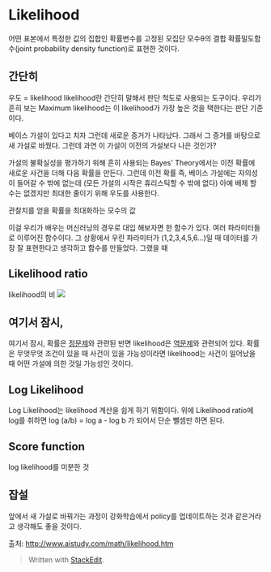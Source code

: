 
# Likelihood
어떤 표본에서 특정한 값의 집합인 확률변수를 고정된 모집단 모수θ의 결합 확률밀도함수(joint probability  density  function)로 표현한 것이다.

## 간단히
우도 = likelihood
likelihood란 간단히 말해서 판단 척도로 사용되는 도구이다.
우리가 흔히 보는 Maximum likelihood는 이 likelihood가 가장 높은 것을 택한다는 판단 기준이다.

베이스 가설이 있다고 치자 그런데 새로운 증거가 나타났다. 그래서 그 증거를 바탕으로 새 가설로 바꿨다. 그런데 과연 이 가설이 이전의 가설보다 나은 것인가? 

가설의 불확실성을 평가하기 위해 흔히 사용되는 Bayes' Theory에서는 이전 확률에 새로운 사건을 더해 다음 확률을 만든다. 그런데 이전 확률 즉, 베이스 가설에는 자의성이 들어갈 수 밖에 없는데 (모든 가설의 시작은 휴리스틱할 수 밖에 없다) 아예 배제 할 수는 없겠지만 최대한 줄이기 위해 우도를 사용한다. 

관찰치를 얻을 확률을 최대화하는 모수의 값 

이걸 우리가 배우는 머신러닝의 경우로 대입 해보자면 한 함수가 있다. 여러 파라미터들로 이루어진 함수이다. 그 상황에서 우린 파라미터가 (1,2,3,4,5,6...)일 때 데이터를 가장 잘 표현한다고 생각하고 함수를 만들었다. 그랬을 때 

## Likelihood ratio
likelihood의 비 
  ![](http://www.aistudy.com/math/images/likelihood_htm_eqn17.gif) 
## 여기서 잠시,
여기서 잠시, 확률은 [정문제](https://terms.naver.com/entry.nhn?docId=393305&ref=y)와 관련된 반면 likelihood은 [역문제](https://terms.naver.com/entry.nhn?docId=395229&ref=y)와 관련되어 있다. 확률은 무엇무엇 조건이 있을 때 사건이 있을 가능성이라면 likelihood는 사건이 일어났을 때 어떤 가설에 의한 것일 가능성인 것이다.

## Log Likelihood
Log Likelihood는 likelihood 계산을 쉽게 하기 위함이다. 
위에 Likelihood ratio에 log를 취하면 log (a/b) = log a - log b 가 되어서 단순 뺄셈만 하면 된다.

## Score function
log likelihood를 미분한 것 

## 잡설 
앞에서 새 가설로 바꿔가는 과정이 강화학습에서 policy를 업데이트하는 것과 같은거라고 생각해도 좋을 것이다.

출처: http://www.aistudy.com/math/likelihood.htm
> Written with [StackEdit](https://stackedit.io/).
<!--stackedit_data:
eyJoaXN0b3J5IjpbLTE5MzQ2MjA0MTEsLTcwODc5ODM4OSwtMT
M2MTc2NDY3OSwxMzIwMjE5MzU5LC0xNjg2NDkwNTg3LC0zNjg4
MTYzNjZdfQ==
-->